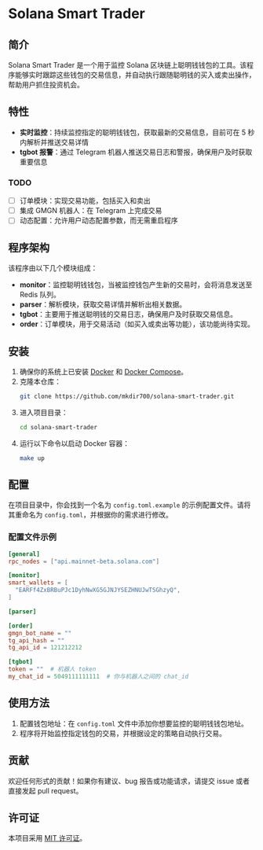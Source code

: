 # Solana Smart Trader

## 简介

Solana Smart Trader 是一个用于监控 Solana 区块链上聪明钱钱包的工具。该程序能够实时跟踪这些钱包的交易信息，并自动执行跟随聪明钱的买入或卖出操作，帮助用户抓住投资机会。

## 特性

- **实时监控**：持续监控指定的聪明钱钱包，获取最新的交易信息，目前可在 5 秒内解析并推送交易详情
- **tgbot 报警**：通过 Telegram 机器人推送交易日志和警报，确保用户及时获取重要信息

### TODO 

- [ ] 订单模块：实现交易功能，包括买入和卖出
- [ ] 集成 GMGN 机器人：在 Telegram 上完成交易
- [ ] 动态配置：允许用户动态配置参数，而无需重启程序

## 程序架构

该程序由以下几个模块组成：

- **monitor**：监控聪明钱钱包，当被监控钱包产生新的交易时，会将消息发送至 Redis 队列。
- **parser**：解析模块，获取交易详情并解析出相关数据。
- **tgbot**：主要用于推送聪明钱的交易日志，确保用户及时获取交易信息。
- **order**：订单模块，用于交易活动（如买入或卖出等功能），该功能尚待实现。

## 安装

1. 确保你的系统上已安装 [Docker](https://www.docker.com/) 和 [Docker Compose](https://docs.docker.com/compose/)。
2. 克隆本仓库：
   ```bash
   git clone https://github.com/mkdir700/solana-smart-trader.git
   ```
3. 进入项目目录：
   ```bash
   cd solana-smart-trader
   ```
4. 运行以下命令以启动 Docker 容器：
   ```bash
   make up
   ```

## 配置

在项目目录中，你会找到一个名为 `config.toml.example` 的示例配置文件。请将其重命名为 `config.toml`，并根据你的需求进行修改。

### 配置文件示例

```toml
[general]
rpc_nodes = ["api.mainnet-beta.solana.com"]

[monitor]
smart_wallets = [
  "EARFf4ZxBRBuPJc1DyhNwXG5GJNJYSEZHNUJwTSGhzyQ",
]

[parser]

[order]
gmgn_bot_name = ""
tg_api_hash = ""
tg_api_id = 121212212

[tgbot]
token = ""  # 机器人 token
my_chat_id = 5049111111111  # 你与机器人之间的 chat_id
```

## 使用方法

1. 配置钱包地址：在 `config.toml` 文件中添加你想要监控的聪明钱钱包地址。
2. 程序将开始监控指定钱包的交易，并根据设定的策略自动执行交易。

## 贡献

欢迎任何形式的贡献！如果你有建议、bug 报告或功能请求，请提交 issue 或者直接发起 pull request。

## 许可证

本项目采用 [MIT 许可证](LICENSE)。
